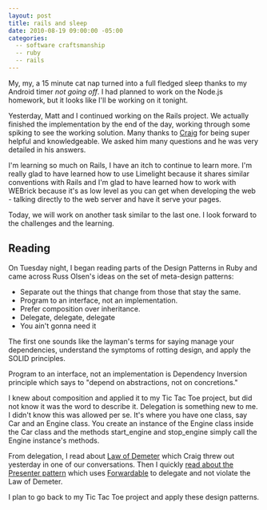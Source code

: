 ```yaml
---
layout: post
title: rails and sleep
date: 2010-08-19 09:00:00 -05:00
categories:
  -- software craftsmanship
  -- ruby
  -- rails
---
```


My, my, a 15 minute cat nap turned into a full fledged sleep thanks to my Android timer *not going off*.  I had planned to work on the Node.js homework, but it looks like I'll be working on it tonight.

Yesterday, Matt and I continued working on the Rails project.  We actually finished the implementation by the end of the day, working through some spiking to see the working solution.  Many thanks to [Craig](http://twitter.com/demmer12) for being super helpful and knowledgeable.  We asked him many questions and he was very detailed in his answers.

I'm learning so much on Rails, I have an itch to continue to learn more.  I'm really glad to have learned how to use Limelight because it shares similar conventions with Rails and I'm glad to have learned how to work with WEBrick because it's as low level as you can get when developing the web - talking directly to the web server and have it serve your pages.

Today, we will work on another task similar to the last one.  I look forward to the challenges and the learning.  

## Reading

On Tuesday night, I began reading parts of the Design Patterns in Ruby and came across Russ Olsen's ideas on the set of meta-design patterns:

* Separate out the things that change from those that stay the same.
* Program to an interface, not an implementation.
* Prefer composition over inheritance.
* Delegate, delegate, delegate
* You ain't gonna need it

The first one sounds like the layman's terms for saying manage your dependencies, understand the symptoms of rotting design, and apply the SOLID principles.

Program to an interface, not an implementation is Dependency Inversion principle which says to "depend on abstractions, not on concretions."

I knew about composition and applied it to my Tic Tac Toe project, but did not know it was the word to describe it.  Delegation is something new to me.  I didn't know this was allowed per se.  It's where you have one class, say Car and an Engine class.  You create an instance of the Engine class inside the Car class and the methods start\_engine and stop\_engine simply call the Engine instance's methods.

From delegation, I read about [Law of Demeter](http://en.wikipedia.org/wiki/Law_of_Demeter) which Craig threw out yesterday in one of our conversations.  Then I quickly [read about the Presenter pattern](http://blog.jayfields.com/2007/02/ruby-forwardable-addition.html) which uses [Forwardable](http://ruby-doc.org/stdlib/libdoc/forwardable/rdoc/index.html) to delegate and not violate the Law of Demeter.

I plan to go back to my Tic Tac Toe project and apply these design patterns.
